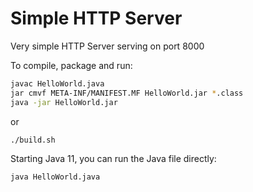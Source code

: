 Simple HTTP Server
=======================

Very simple HTTP Server serving on port 8000

To compile, package and run:

```bash
javac HelloWorld.java
jar cmvf META-INF/MANIFEST.MF HelloWorld.jar *.class
java -jar HelloWorld.jar
```

or

```
./build.sh
```

Starting Java 11, you can run the Java file directly:

```
java HelloWorld.java
```
